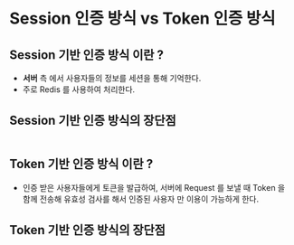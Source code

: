 # Session 인증 방식 vs Token 인증 방식

## Session 기반 인증 방식 이란 ?
- **서버** 측 에서 사용자들의 정보를 세션을 통해 기억한다.
- 주로 Redis 를 사용하여 처리한다.

## Session 기반 인증 방식의 장단점
```markdown

```
## Token 기반 인증 방식 이란 ?
- 인증 받은 사용자들에게 토큰을 발급하여, 서버에 Request 를 보낼 때 Token 을 함께 전송해
  유효성 검사를 해서 인증된 사용자 만 이용이 가능하게 한다.
  
## Token 기반 인증 방식의 장단점
```markdown

```